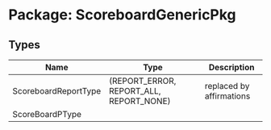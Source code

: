 # Package: ScoreboardGenericPkg
## Types
| Name                 | Type                                    | Description               |
| -------------------- | --------------------------------------- | ------------------------- |
| ScoreboardReportType | (REPORT_ERROR, REPORT_ALL, REPORT_NONE) | replaced by affirmations  |
| ScoreBoardPType      |                                         |                           |
